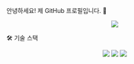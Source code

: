 안녕하세요! 제 GitHub 프로필입니다. 👋

<div align="center">
<img src="https://github.com/user-attachments/assets/9a19a8b2-2bc9-48a9-a31d-9d42fac0c74b">
</div>

🛠 기술 스택
<p align="center">
<img src="https://img.shields.io/badge/python-3670A0?style=for-the-badge&logo=python&logoColor=ffdd54"/>
<img src="https://img.shields.io/badge/react-%2320232a.svg?style=for-the-badge&logo=react&logoColor=%2361DAFB"/>
<img src="https://img.shields.io/badge/Spring%20Boot-6DB33F?style=for-the-badge&logo=springboot&logoColor=white"/>
